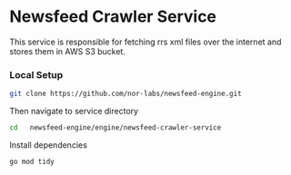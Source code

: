 # Newsfeed Crawler Service

This service is responsible for fetching rrs xml files over the internet and stores them in AWS S3 bucket.

### Local Setup

```bash
git clone https://github.com/nor-labs/newsfeed-engine.git
```
Then navigate to service directory

```bash
cd   newsfeed-engine/engine/newsfeed-crawler-service
```

Install dependencies

```bash
go mod tidy
```